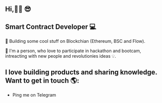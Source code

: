 ## Hi,👋🏾 😎 
## Smart Contract Developer 💻 

🔭 Building some cool stuff on Blockchian (Ethereum, BSC and Flow).

🌱 I'm a person, who love to participate in hackathon and bootcam, intreacting with new people and revolutionies ideas 💡. 

## I love building products and sharing knowledge. Want to get in touch 🌎:
<ul>
  <li><a href="https://telegram.me/Oxhardik" style="text-decoration:none" target="_blank">Ping me on Telegram</a></li>
</ul>



